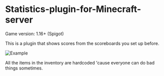 # Statistics-plugin-for-Minecraft-server
Game version: 1.16+ (Spigot)


This is a plugin that shows scores from the scoreboards you set up before.

![Example](https://storage.googleapis.com/minecraft-worlds-storage/imgs/javaw_CQykjcpWpa.png)

All the items in the inventory are hardcoded 'cause everyone can do bad things sometimes.
